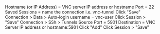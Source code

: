 Hostname (or IP Address) = VNC server IP address or hostname
Port = 22
Saved Sessions = name the connection i.e. vnc-tunnel
Click "Save"
Connection > Data > Auto-login username = vnc-user
Click Session > "Save"
Connection > SSh > Tunnels 
    Source Port = 5901
    Destination = VNC Server IP address or hostname:5901
    Click "Add"
Click Session > "Save"

